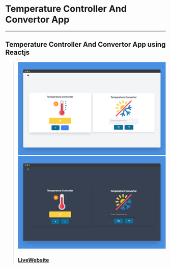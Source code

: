 # Temperature Controller And Convertor App
---
Temperature Controller And Convertor App using Reactjs
---
> ![Website](src/images/screenshotapp.png)
> ![Website](src/images/screenshotapp2.png)
> ### [LiveWebsite](https://react-temperatureapp.netlify.app/)


